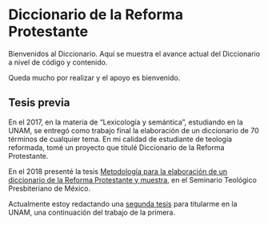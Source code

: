 # Diccionario de la Reforma Protestante

Bienvenidos al Diccionario. Aquí se muestra el avance actual del Diccionario a nivel de código y contenido.

Queda mucho por realizar y el apoyo es bienvenido.

## Tesis previa

En el 2017, en la materia de “Lexicología y semántica”, estudiando en la UNAM, se entregó como trabajo final la elaboración de un diccionario de 70 términos de cualquier tema. En mi calidad de estudiante de teología reformada, tomé un proyecto que titulé Diccionario de la Reforma Protestante.

En el 2018 presenté la tesis [Metodología para la elaboración de un diccionario de la Reforma Protestante y muestra](https://www.academia.edu/36764769/Metodolog%C3%ADa_para_la_elaboraci%C3%B3n_de_un_diccionario_de_la_Reforma_Protestante_y_muestra), en el Seminario Teológico Presbiteriano de México.

Actualmente estoy redactando una [segunda tesis](https://github.com/AlefoElfo/DRP/tree/master/Tesis%20UNAM) para titularme en la UNAM, una continuación del trabajo de la primera.
